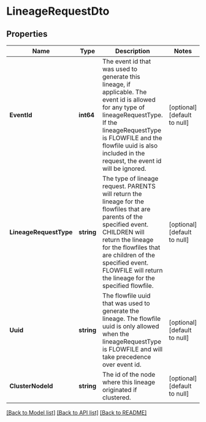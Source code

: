# LineageRequestDto

## Properties
Name | Type | Description | Notes
------------ | ------------- | ------------- | -------------
**EventId** | **int64** | The event id that was used to generate this lineage, if applicable. The event id is allowed for any type of lineageRequestType. If the lineageRequestType is FLOWFILE and the flowfile uuid is also included in the request, the event id will be ignored. | [optional] [default to null]
**LineageRequestType** | **string** | The type of lineage request. PARENTS will return the lineage for the flowfiles that are parents of the specified event. CHILDREN will return the lineage for the flowfiles that are children of the specified event. FLOWFILE will return the lineage for the specified flowfile. | [optional] [default to null]
**Uuid** | **string** | The flowfile uuid that was used to generate the lineage. The flowfile uuid is only allowed when the lineageRequestType is FLOWFILE and will take precedence over event id. | [optional] [default to null]
**ClusterNodeId** | **string** | The id of the node where this lineage originated if clustered. | [optional] [default to null]

[[Back to Model list]](../pkg/nifi/README.md#documentation-for-models) [[Back to API list]](../pkg/nifi/README.md#documentation-for-api-endpoints) [[Back to README]](../pkg/nifi/README.md)


